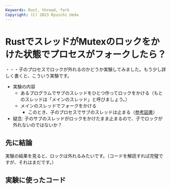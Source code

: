 ```yaml
---
Keywords: Rust, thread, fork
Copyright: (C) 2023 Ryuichi Ueda
---
```


# RustでスレッドがMutexのロックをかけた状態でプロセスがフォークしたら？

・・・子のプロセスでロックが外れるのかどうか実験してみました。もう少し詳しく書くと、こういう実験です。

* 実験の内容
    * あるプログラムでサブのスレッドをひとつ作ってロックをかける（もとのスレッドは「メインのスレッド」と呼びましょう。）
    * メインのスレッドでフォークをかける
        * このとき、子のプロセスでサブのスレッドは止まる（[参考図書](https://amzn.to/3NkC0X2)） 
* 疑念: 子のサブのスレッドがロックをかけたまま止まるので、子でロックが外れないのではないか？

## 先に結論

実験の結果を見ると、ロックは外れるみたいです。（コードを解読すれば完璧ですが、それはまだです。）


## 実験に使ったコード

<script src="https://gist.github.com/ryuichiueda/a05823182d1a0c8f09fb44ceaf3ad8ad.js"></script>



